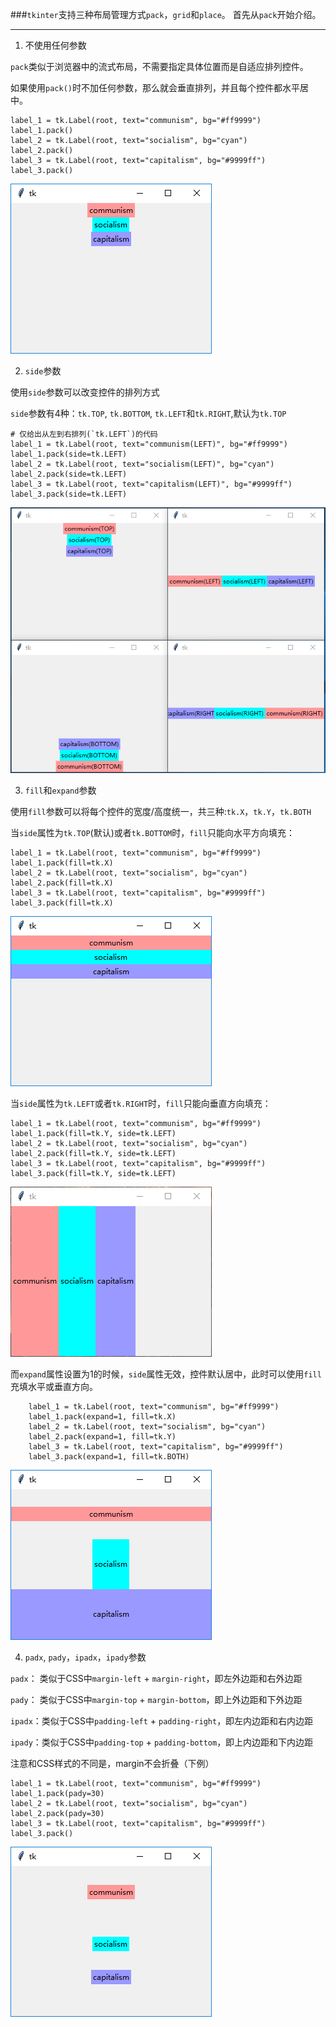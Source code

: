 ###`tkinter`支持三种布局管理方式`pack`，`grid`和`place`。
首先从`pack`开始介绍。

---------------------

1. 不使用任何参数

`pack`类似于浏览器中的流式布局，不需要指定具体位置而是自适应排列控件。

如果使用`pack()`时不加任何参数，那么就会垂直排列，并且每个控件都水平居中。

    label_1 = tk.Label(root, text="communism", bg="#ff9999")
    label_1.pack()
    label_2 = tk.Label(root, text="socialism", bg="cyan")
    label_2.pack()
    label_3 = tk.Label(root, text="capitalism", bg="#9999ff")
    label_3.pack()

![](static/d2b9da6d207cdd35b48e27d39708eb77.png)


2. `side`参数

使用`side`参数可以改变控件的排列方式

`side`参数有4种：`tk.TOP`, `tk.BOTTOM`, `tk.LEFT`和`tk.RIGHT`,默认为`tk.TOP`

    # 仅给出从左到右排列(`tk.LEFT`)的代码
    label_1 = tk.Label(root, text="communism(LEFT)", bg="#ff9999")
    label_1.pack(side=tk.LEFT)
    label_2 = tk.Label(root, text="socialism(LEFT)", bg="cyan")
    label_2.pack(side=tk.LEFT)
    label_3 = tk.Label(root, text="capitalism(LEFT)", bg="#9999ff")
    label_3.pack(side=tk.LEFT)
    
![](static/defb494020769e29640c40d95bc0a06e.png)

3. `fill`和`expand`参数

使用`fill`参数可以将每个控件的宽度/高度统一，共三种:`tk.X`，`tk.Y`，`tk.BOTH`

当`side`属性为`tk.TOP`(默认)或者`tk.BOTTOM`时，`fill`只能向水平方向填充：

    label_1 = tk.Label(root, text="communism", bg="#ff9999")
    label_1.pack(fill=tk.X)
    label_2 = tk.Label(root, text="socialism", bg="cyan")
    label_2.pack(fill=tk.X)
    label_3 = tk.Label(root, text="capitalism", bg="#9999ff")
    label_3.pack(fill=tk.X)

![](static/459007b6ab6ad5127cdf7b7822dab9bf.png)

当`side`属性为`tk.LEFT`或者`tk.RIGHT`时，`fill`只能向垂直方向填充：

    label_1 = tk.Label(root, text="communism", bg="#ff9999")
    label_1.pack(fill=tk.Y, side=tk.LEFT)
    label_2 = tk.Label(root, text="socialism", bg="cyan")
    label_2.pack(fill=tk.Y, side=tk.LEFT)
    label_3 = tk.Label(root, text="capitalism", bg="#9999ff")
    label_3.pack(fill=tk.Y, side=tk.LEFT)

![](static/982e1c0cac5d908e9d179e505c06e23d.PNG)

而`expand`属性设置为1的时候，`side`属性无效，控件默认居中，此时可以使用`fill`充填水平或垂直方向。

        label_1 = tk.Label(root, text="communism", bg="#ff9999")
        label_1.pack(expand=1, fill=tk.X)
        label_2 = tk.Label(root, text="socialism", bg="cyan")
        label_2.pack(expand=1, fill=tk.Y)
        label_3 = tk.Label(root, text="capitalism", bg="#9999ff")
        label_3.pack(expand=1, fill=tk.BOTH)
        
![](static/d5502512b7e9fea0e90097fcda23540d.png)


4. `padx`, `pady`，`ipadx`，`ipady`参数

`padx`： 类似于CSS中`margin-left` +  `margin-right`，即左外边距和右外边距

`pady`： 类似于CSS中`margin-top` + `margin-bottom`，即上外边距和下外边距

`ipadx`：类似于CSS中`padding-left` + `padding-right`，即左内边距和右内边距

`ipady`：类似于CSS中`padding-top` + `padding-bottom`，即上内边距和下内边距

注意和CSS样式的不同是，margin不会折叠（下例）

    label_1 = tk.Label(root, text="communism", bg="#ff9999")
    label_1.pack(pady=30)
    label_2 = tk.Label(root, text="socialism", bg="cyan")
    label_2.pack(pady=30)
    label_3 = tk.Label(root, text="capitalism", bg="#9999ff")
    label_3.pack()
    
![](static/50f1c0aa00ccdd1ab19c9b3147f70481.png)






